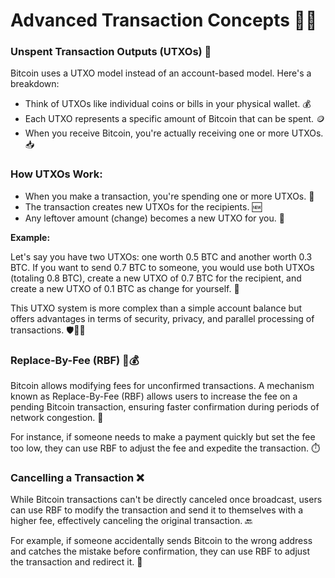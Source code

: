 # Advanced Transaction Concepts 🧠💼

### Unspent Transaction Outputs (UTXOs) 🧾

Bitcoin uses a UTXO model instead of an account-based model. Here's a breakdown:

- Think of UTXOs like individual coins or bills in your physical wallet. 💰
- Each UTXO represents a specific amount of Bitcoin that can be spent. 🪙
- When you receive Bitcoin, you're actually receiving one or more UTXOs. 📥

### How UTXOs Work:

- When you make a transaction, you're spending one or more UTXOs. 💸
- The transaction creates new UTXOs for the recipients. 🆕
- Any leftover amount (change) becomes a new UTXO for you. 🔄

**Example:**

Let's say you have two UTXOs: one worth 0.5 BTC and another worth 0.3 BTC. If you want to send 0.7 BTC to someone, you would use both UTXOs (totaling 0.8 BTC), create a new UTXO of 0.7 BTC for the recipient, and create a new UTXO of 0.1 BTC as change for yourself. 🧮

This UTXO system is more complex than a simple account balance but offers advantages in terms of security, privacy, and parallel processing of transactions. 🛡️🕵️‍♀️

### Replace-By-Fee (RBF) 🔄💰

Bitcoin allows modifying fees for unconfirmed transactions. A mechanism known as Replace-By-Fee (RBF) allows users to increase the fee on a pending Bitcoin transaction, ensuring faster confirmation during periods of network congestion. 🚀

For instance, if someone needs to make a payment quickly but set the fee too low, they can use RBF to adjust the fee and expedite the transaction. ⏱️

### Cancelling a Transaction ❌

While Bitcoin transactions can't be directly canceled once broadcast, users can use RBF to modify the transaction and send it to themselves with a higher fee, effectively canceling the original transaction. 🔙

For example, if someone accidentally sends Bitcoin to the wrong address and catches the mistake before confirmation, they can use RBF to adjust the transaction and redirect it. 🎯
